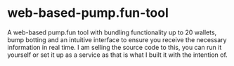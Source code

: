 # web-based-pump.fun-tool
A web-based pump.fun tool with bundling functionality up to 20 wallets, bump botting and an intuitive interface to ensure you receive the necessary information in real time. I am selling the source code to this, you can run it yourself or set it up as a service as that is what I built it with the intention of.
